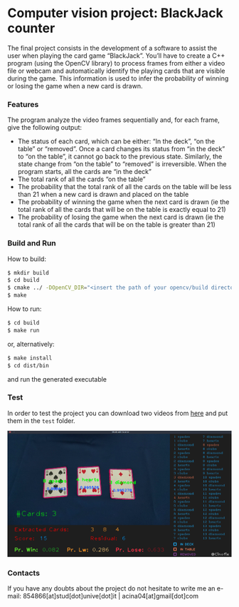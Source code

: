 # Computer vision project: BlackJack counter #
The final project consists in the development of a software to assist the user when playing the card game “BlackJack”. You’ll have to create a C++ program (using the OpenCV library)
to process frames from either a video file or webcam and automatically identify the playing cards that are visible during the game. This information is used to infer the probability of
winning or losing the game when a new card is drawn.

### Features
The program analyze the video frames sequentially and, for each frame, give the following output:

 * The status of each card, which can be either: “In the deck”, “on the table” or “removed”. Once a card changes its status from “in the deck” to “on the table”, it cannot go back to the previous state. Similarly, the state change from “on the table” to “removed” is irreversible. When the program starts, all the cards are “in the deck”
 * The total rank of all the cards “on the table”
 * The probability that the total rank of all the cards on the table will be less than 21 when a new card is drawn and placed on the table
 * The probability of winning the game when the next card is drawn (ie the total rank of all the cards that will be on the table is exactly equal to 21)
 * The probability of losing the game when the next card is drawn (ie the total rank of all the cards that will be on the table is greater than 21)

### Build and Run
How to build:

``` bash
$ mkdir build
$ cd build
$ cmake ../ -DOpenCV_DIR="<insert the path of your opencv/build directory>"
$ make
```

How to run:
``` bash
$ cd build
$ make run
```


or, alternatively:

``` bash
$ make install
$ cd dist/bin
```

and run the generated executable


### Test
In order to test the project you can download two videos from [here](https://drive.google.com/open?id=19fvbBKRVqZxKM8-tuuowb-8kbMRvVJsr) and put them in the `test` folder. 
<p align="center"> 
<img src="screen.png">
</p>

### Contacts
If you have any doubts about the project do not hesitate to write me an e-mail:  854866[at]stud[dot]unive[dot]it | acina04[at]gmail[dot]com

